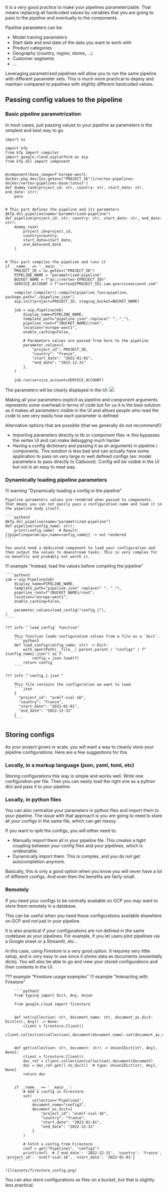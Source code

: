 It is a very good practice to make your pipelines parameterizable. That means replacing all hardcoded values by variables that you are going to pass to the pipeline and eventually to the components.

Pipeline parameters can be:

- Model training parameters
- Start date and end date of the data you want to work with
- Product categories
- Geography (country, region, stores, ...)
- Customer segments
- ...

Leveraging parametrized pipelines will allow you to run the same pipeline with different parameter sets. This is much more practical to deploy and maintain compared to pipelines with slightly different hardcoded values.

## Passing config values to the pipeline

### Basic pipeline parametrization
In most cases, just passing values to your pipeline as parameters is the simplest and best way to go.

````python3
import os

import kfp
from kfp import compiler
import google.cloud.aiplatform as aip
from kfp.dsl import component


@component(base_image=f'europe-west1-docker.pkg.dev/{os.getenv("PROJECT_ID")}/vertex-pipelines-docker/vertex-pipelines-base:latest')
def dummy_task(project_id: str, country: str, start_date: str, end_date: str):
    pass


# This part defines the pipeline and its parameters
@kfp.dsl.pipeline(name="parametrized-pipeline")
def pipeline(project_id: str, country: str, start_date: str, end_date: str):
    dummy_task(
        project_id=project_id,
        country=country,
        start_date=start_date,
        end_date=end_date
    )


# This part compiles the pipeline and runs it
if __name__ == '__main__':
    PROJECT_ID = os.getenv("PROJECT_ID")
    PIPELINE_NAME = "parametrized-pipeline"
    BUCKET_NAME = f"gs://vertex-{PROJECT_ID}"
    SERVICE_ACCOUNT = f"vertex@{PROJECT_ID}.iam.gserviceaccount.com"
    
    compiler.Compiler().compile(pipeline_func=pipeline, package_path="./pipeline.json")
    aip.init(project=PROJECT_ID, staging_bucket=BUCKET_NAME)

    job = aip.PipelineJob(
        display_name=PIPELINE_NAME,
        template_path="pipeline.json".replace(" ", "_"),
        pipeline_root=f"{BUCKET_NAME}/root",
        location="europe-west1",
        enable_caching=False,
        
        # Parameters values are passed from here to the pipeline
        parameter_values={
            "project_id": PROJECT_ID,
            "country": "france",
            "start_date": "2022-01-01",
            "end_date": "2022-12-31"
        },
    )

    job.run(service_account=SERVICE_ACCOUNT)
````

The parameters will be clearly displayed in the UI:
![](assets/parametrized_pipeline.png)

Making all your parameters explicit as pipeline and component arguments represents some overhead in terms of code
but for us it is the best solution as it makes all parameters visible in the UI and allows people who read the code to see very easily how each parameter is defined

Alternative options that are possible (that we generally do not recommend!): 
- Importing parameters directly in lib or component files => this bypasses the vertex UI and can make debugging much harder
- Having a config dictionary and passing it as an arguments in pipeline / components. This solution is less bad and can actually have some application to pass on very large or well defined configs (ex: model parameters to pass directly to Catboost). Config will be visible in the UI but not in an easy to read way.  



### Dynamically loading pipeline parameters

!!! warning "Dynamically loading a config in the pipeline"

    Pipeline parameters values are rendered when passed to components. That means you can not easily pass a configuration name and load it in the pipeline body itself.
    
    ````python3
    @kfp.dsl.pipeline(name="parametrized-pipeline")
    def pipeline(config_name: str):
        print(config_name)  # Result: {{pipelineparam:op=;name=config_name}} -> not rendered
    ````

    You would need a dedicated component to load your configuration and then output the values to downstream tasks. This is very complex for no benefits and probably not worth it.

!!! example "Instead, load the values before compiling the pipeline"

    ````python3
    job = aip.PipelineJob(
        display_name=PIPELINE_NAME,
        template_path="pipeline.json".replace(" ", "_"),
        pipeline_root=f"{BUCKET_NAME}/root",
        location="europe-west1",
        enable_caching=False,

        parameter_values=load_config("config_1"),
    )
    ````

    ??? info "`load_config` function"

        This function loads configuration values from a file as a `dict`.
        ````python3
        def load_config(config_name: str) -> Dict:
            with open(Path(__file__).parent.parent / "configs" / f"{config_name}.json") as f:
                config = json.load(f)
            return config
        ````

    ??? info "`config_1.json`"
        
        This file contains the configuration we want to load.
        ````json
        {
          "project_id": "ocmlf-vial-16",
          "country": "france",
          "start_date": "2022-01-01",
          "end_date": "2022-12-31"
        }
        ````

## Storing configs

As your project grows in scale, you will want a way to cleanly store your pipeline configurations. Here are a few suggestions for this

### Locally, in a markup language (json, yaml, toml, etc)

Storing configurations this way is simple and works well. Write one configuration per file. Then you can easily load the right one as a python dict and pass it to your pipeline.


### Locally, in python files

You can also centralize your parameters in python files and import them to your pipeline. The issue with that approach is you are going to need to store all your configs in the same file, which can get messy. 

If you want to split the configs, you will either need to: 

- Manually import them all in your pipeline file. This creates a tight coupling between your config files and your pipelines, which is undesirable.
- Dynamically import them. This is complex, and you do not get autocompletion anymore.

Basically, this is only a good option when you know you will never have a lot of different configs. And even then the benefits are fairly small.

### Remotely

If you need your configs to be centrally available on GCP you may want to store them remotely in a database. 

This can be useful when you need these configurations available elsewhere on GCP and not just in your pipeline. 

It is also practical if your configurations are not defined in the same codebase as your pipelines. For example, if you let users pilot pipelines via a Google sheet or a Streamlit, etc...

In this case, using Firestore is a very good option. It requires very little setup, and is very easy to use since it stores data as documents (essentially dicts). You will also be able to go and view your stored configurations and their contents in the UI.

??? example "Firestore usage examples"
    !!! example "Interacting with Firestore"

        ````python3
        from typing import Dict, Any, Union
        
        from google.cloud import firestore
        
        
        def set(collection: str, document_name: str, document_as_dict: Dict[str, Any]) -> None:
            client = firestore.Client()
            client.collection(collection).document(document_name).set(document_as_dict)
        

        def get(collection: str, document: str) -> Union[Dict[str, Any], None]:
            client = firestore.Client()
            doc_ref = client.collection(collection).document(document)
            doc = doc_ref.get().to_dict()  # type: Union[Dict[str, Any], None]
            return doc
        

        if __name__ == '__main__':
            # Add a config in Firestore
            set(
                collection="Pipeline1",
                document_name="config2",
                document_as_dict={
                    "project_id": "ocmlf-vial-16",
                    "country": "france",
                    "start_date": "2022-01-01",
                    "end_date": "2022-12-31"
                }
            )
            
            # Fetch a config from Firestore
            conf = get("Pipeline1", "config1")
            print(conf)  # {'end_date': '2022-12-31', 'country': 'france', 'project_id': 'ocmlf-vial-16', 'start_date': '2022-01-01'}
        ````

    ![](assets/firestore_config.png)

You can also store configurations as files on a bucket, but that is slightly less practical.